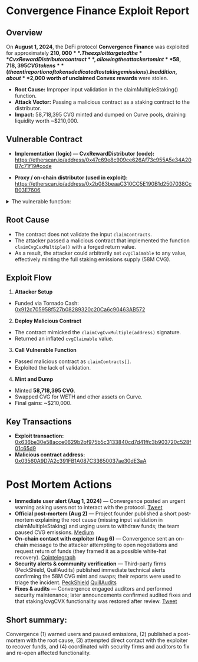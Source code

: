 # Convergence Finance Exploit Report

## Overview

On **August 1, 2024**, the DeFi protocol **Convergence Finance** was exploited for approximately **$210,000**. The exploit targeted the **CvxRewardDistributor contract**, allowing the attacker to mint **58,718,395 CVG tokens** (the entire portion of tokens dedicated to staking emissions). In addition, about **$2,000 worth of unclaimed Convex rewards** were stolen.

- **Root Cause:** Improper input validation in the claimMultipleStaking() function.
- **Attack Vector:** Passing a malicious contract as a staking contract to the distributor.
- **Impact:** 58,718,395 CVG minted and dumped on Curve pools, draining liquidity worth ~$210,000.

## Vulnerable Contract

- **Implementation (logic) — CvxRewardDistributor (code):**
  https://etherscan.io/address/0x47c69e8c909ce626Af73c955A5e34A20B7c71f19#code

- **Proxy / on-chain distributor (used in exploit):**
  https://etherscan.io/address/0x2b083beaaC310CC5E190B1d2507038CcB03E7606



<details>
<summary>The vulnerable function:</summary>

```solidity
    function claimMultipleStaking(
        ICvxStakingPositionService[] calldata claimContracts,
        address _account,
        uint256 _minCvgCvxAmountOut,
        bool _isConvert,
        uint256 cvxRewardCount
    ) external {
        require(claimContracts.length != 0, "NO_STAKING_SELECTED");

        /// @dev To prevent an other user than position owner claims through swapping and grief the user rewards in cvgCVX
        if (_isConvert) {
            require(msg.sender == _account, "CANT_CONVERT_CVX_FOR_OTHER_USER");
        }
        /// @dev Accumulates amounts of CVG coming from different contracts.
        uint256 _totalCvgClaimable;

        /// @dev Array merging & accumulating rewards coming from different claims.
        ICommonStruct.TokenAmount[] memory _totalCvxClaimable = new ICommonStruct.TokenAmount[](cvxRewardCount);

        /// @dev Iterate over all staking service
        for (uint256 stakingIndex; stakingIndex < claimContracts.length; ) {
            ICvxStakingPositionService cvxStaking = claimContracts[stakingIndex];

            /** @dev Claims Cvg & Cvx
             *       Returns the amount of CVG claimed on the position.
             *       Returns the array of all CVX rewards claimed on the position.
             */
            (uint256 cvgClaimable, ICommonStruct.TokenAmount[] memory _cvxRewards) = cvxStaking.claimCvgCvxMultiple(
                _account
            );
            /// @dev increments the amount to mint at the end of function
            _totalCvgClaimable += cvgClaimable;

            uint256 cvxRewardsLength = _cvxRewards.length;
            /// @dev Iterate over all CVX rewards claimed on the iterated position
            for (uint256 positionRewardIndex; positionRewardIndex < cvxRewardsLength; ) {
                /// @dev Is the claimable amount is 0 on this token
                ///      We bypass the process to save gas
                if (_cvxRewards[positionRewardIndex].amount != 0) {
                    /// @dev Iterate over the final array to merge the iterated CvxRewards in the totalCVXClaimable
                    for (uint256 totalRewardIndex; totalRewardIndex < cvxRewardCount; ) {
                        address iteratedTotalClaimableToken = address(_totalCvxClaimable[totalRewardIndex].token);
                        /// @dev If the token is not already in the totalCVXClaimable.
                        if (iteratedTotalClaimableToken == address(0)) {
                            /// @dev Set token data in the totalClaimable array.
                            _totalCvxClaimable[totalRewardIndex] = ICommonStruct.TokenAmount({
                                token: _cvxRewards[positionRewardIndex].token,
                                amount: _cvxRewards[positionRewardIndex].amount
                            });

                            /// @dev Pass to the next token
                            break;
                        }

                        /// @dev If the token is already in the totalCVXClaimable.
                        if (iteratedTotalClaimableToken == address(_cvxRewards[positionRewardIndex].token)) {
                            /// @dev Increments the claimable amount.
                            _totalCvxClaimable[totalRewardIndex].amount += _cvxRewards[positionRewardIndex].amount;
                            /// @dev Pass to the next token
                            break;
                        }

                        /// @dev If the token is not found in the totalRewards and we are at the end of the array.
                        ///      it means the cvxRewardCount is not properly configured.
                        require(totalRewardIndex != cvxRewardCount - 1, "REWARD_COUNT_TOO_SMALL");

                        unchecked {
                            ++totalRewardIndex;
                        }
                    }
                }

                unchecked {
                    ++positionRewardIndex;
                }
            }

            unchecked {
                ++stakingIndex;
            }
        }

        _withdrawRewards(_account, _totalCvgClaimable, _totalCvxClaimable, _minCvgCvxAmountOut, _isConvert);
    }
```
</details>

## Root Cause

- The contract does not validate the input `claimContracts`.
- The attacker passed a malicious contract that implemented the function `claimCvgCvxMultiple()` with a forged return value.
- As a result, the attacker could arbitrarily set `cvgClaimable` to any value, effectively minting the full staking emissions supply (58M CVG).


## Exploit Flow

1. **Attacker Setup**
- Funded via Tornado Cash: [0x912c705958f527b08289320c20Ca6c90463AB572](https://etherscan.io/address/0x912c705958f527b08289320c20ca6c90463ab572#internaltx)

2. **Deploy Malicious Contract**
- The contract mimicked the `claimCvgCvxMultiple(address)` signature.
- Returned an inflated `cvgClaimable` value.

3. **Call Vulnerable Function**
- Passed malicious contract as `claimContracts[]`.
- Exploited the lack of validation.

4. **Mint and Dump**
- Minted **58,718,395 CVG**.
- Swapped CVG for WETH and other assets on Curve.
- Final gains: ~$210,000.


## Key Transactions
- **Exploit transaction:** [0x636be30e58acce0629b2bf975b5c3133840cd7d41ffc3b903720c528f01c65d9](https://etherscan.io/tx/0x636be30e58acce0629b2bf975b5c3133840cd7d41ffc3b903720c528f01c65d9)
- **Malicious contract address:** [0x03560A9D7A2c391FB1A087C33650037ae30dE3aA](https://etherscan.io/address/0x03560A9D7A2c391FB1A087C33650037ae30dE3aA)


# Post Mortem Actions

- **Immediate user alert (Aug 1, 2024)** — Convergence posted an urgent warning asking users not to interact with the protocol. [Tweet](https://x.com/Convergence_fi/status/1819032027842113959)
- **Official post-mortem (Aug 2)** — Project founder published a short post-mortem explaining the root cause (missing input validation in claimMultipleStaking) and urging users to withdraw funds; the team paused CVG emissions. [Medium](https://medium.com/@cvg_wireshark/post-mortem-08-01-2024-e80a49d108a0)
- **On-chain contact with exploiter (Aug 6)** — Convergence sent an on-chain message to the attacker attempting to open negotiations and request return of funds (they framed it as a possible white-hat recovery). [Cointelegraph](https://cointelegraph.com/news/convergence-congratulates-attacker-attempts-open-negotiations)
- **Security alerts & community verification** — Third-party firms (PeckShield, QuillAudits) published immediate technical alerts confirming the 58M CVG mint and swaps; their reports were used to triage the incident. [PeckShield](https://x.com/peckshield/status/1819032859283186120) [QuillAudits](https://x.com/QuillAudits_AI/status/1819049207061225601)
- **Fixes & audits** — Convergence engaged auditors and performed security maintenance; later announcements confirmed audited fixes and that staking/cvgCVX functionality was restored after review. [Tweet](https://x.com/Convergence_fi/status/1844710176886026265)


## Short summary: 

Convergence (1) warned users and paused emissions, (2) published a post-mortem with the root cause, (3) attempted direct contact with the exploiter to recover funds, and (4) coordinated with security firms and auditors to fix and re-open affected functionality.